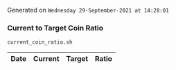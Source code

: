 Generated on `Wednesday 29-September-2021 at 14:28:01`

### Current to Target Coin Ratio
`current_coin_ratio.sh`

Date|Current|Target|Ratio
---|---|---|---
